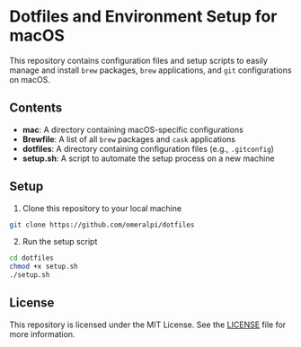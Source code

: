 # Dotfiles and Environment Setup for macOS

This repository contains configuration files and setup scripts to easily manage and install `brew` packages, `brew` applications, and `git` configurations on macOS.

## Contents

- **mac**: A directory containing macOS-specific configurations
- **Brewfile**: A list of all `brew` packages and `cask` applications
- **dotfiles**: A directory containing configuration files (e.g., `.gitconfig`)
- **setup.sh**: A script to automate the setup process on a new machine

## Setup

1. Clone this repository to your local machine
```bash
git clone https://github.com/omeralpi/dotfiles
```
2. Run the setup script
```bash
cd dotfiles
chmod +x setup.sh
./setup.sh
```

## License

This repository is licensed under the MIT License. See the [LICENSE](LICENSE) file for more information.